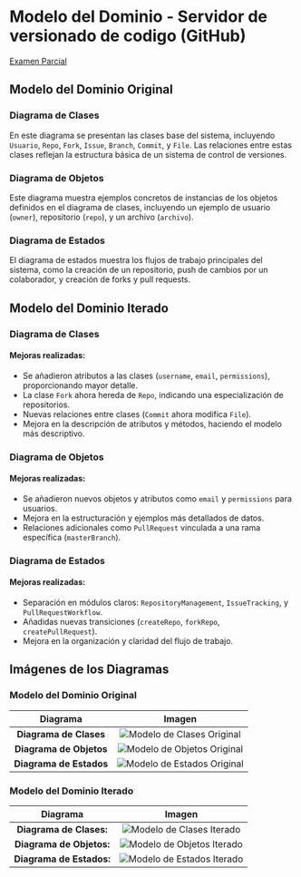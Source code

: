 
# Modelo del Dominio - Servidor de versionado de codigo (GitHub)

[Examen Parcial](documents/IdS-Parcial.pdf)

## Modelo del Dominio Original

### Diagrama de Clases
En este diagrama se presentan las clases base del sistema, incluyendo `Usuario`, `Repo`, `Fork`, `Issue`, `Branch`, `Commit`, y `File`. Las relaciones entre estas clases reflejan la estructura básica de un sistema de control de versiones.

### Diagrama de Objetos
Este diagrama muestra ejemplos concretos de instancias de los objetos definidos en el diagrama de clases, incluyendo un ejemplo de usuario (`owner`), repositorio (`repo`), y un archivo (`archivo`).

### Diagrama de Estados
El diagrama de estados muestra los flujos de trabajo principales del sistema, como la creación de un repositorio, push de cambios por un colaborador, y creación de forks y pull requests.

## Modelo del Dominio Iterado

### Diagrama de Clases
#### Mejoras realizadas:
- Se añadieron atributos a las clases (`username`, `email`, `permissions`), proporcionando mayor detalle.
- La clase `Fork` ahora hereda de `Repo`, indicando una especialización de repositorios.
- Nuevas relaciones entre clases (`Commit` ahora modifica `File`).
- Mejora en la descripción de atributos y métodos, haciendo el modelo más descriptivo.

### Diagrama de Objetos
#### Mejoras realizadas:
- Se añadieron nuevos objetos y atributos como `email` y `permissions` para usuarios.
- Mejora en la estructuración y ejemplos más detallados de datos.
- Relaciones adicionales como `PullRequest` vinculada a una rama específica (`masterBranch`).

### Diagrama de Estados
#### Mejoras realizadas:
- Separación en módulos claros: `RepositoryManagement`, `IssueTracking`, y `PullRequestWorkflow`.
- Añadidas nuevas transiciones (`createRepo`, `forkRepo`, `createPullRequest`).
- Mejora en la organización y claridad del flujo de trabajo.

## Imágenes de los Diagramas

### Modelo del Dominio Original

| Diagrama | Imagen |
|:--------:|:------:|
| **Diagrama de Clases** | ![Modelo de Clases Original](./images/Original/ModeloClases.svg) |
| **Diagrama de Objetos** | ![Modelo de Objetos Original](./images/Original/ModeloObjetos.svg) |
| **Diagrama de Estados** | ![Modelo de Estados Original](./images/Original/ModeloEstados.svg) |

### Modelo del Dominio Iterado

| Diagrama | Imagen |
|:--------:|:------:|
| **Diagrama de Clases:** | ![Modelo de Clases Iterado](./images/Iterado/ModeloClases.svg)
| **Diagrama de Objetos:** | ![Modelo de Objetos Iterado](./images/Iterado/ModeloObjetos.svg)
| **Diagrama de Estados:** | ![Modelo de Estados Iterado](./images/Iterado/ModeloEstados.svg)
